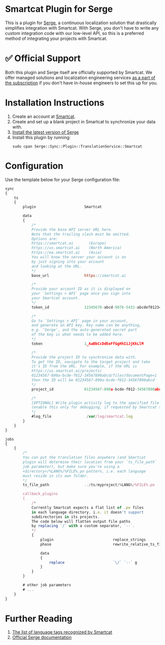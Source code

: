 # Smartcat Plugin for Serge

This is a plugin for [Serge](https://serge.io/), a continuous localization solution that drastically simplifies integration with Smartcat. With Serge, you don't have to write any custom integration code with our low-level API, so this is a preferred method of integrating your projects with Smartcat.

# :white_check_mark: Official Support

Both this plugin and Serge itself are officially supported by Smartcat. We offer managed solutions and localization engineering services [as a part of the subscription](https://www.smartcat.ai/pricing/) if you don't have in-house engineers to set this up for you.</p>

# Installation Instructions

1. Create an account at [Smartcat](https://www.smartcat.ai/).
2. Create and set up a blank project in Smartcat to synchronize your data with.
3. [Install the latest version of Serge](https://serge.io/download/?/latest)
4. Install this plugin by running:
    ```
    sudo cpan Serge::Sync::Plugin::TranslationService::Smartcat
    ```

# Configuration

Use the template below for your Serge configuration file:

```javascript
sync
{
    ts
    {
        plugin                      Smartcat

        data
        {
            /*
            Provide the base API server URL here.
            Note that the trailing slash must be omitted.
            Options are:
            https://smartcat.ai       (Europe)
            https://us.smartcat.ai    (North America)
            https://ea.smartcat.ai    (Asia)
            You will know the server your account is on
            by just signing into your account
            and looking at the URL.
            */
            base_url                https://smartcat.ai

            /*
            Provide your account ID as it is displayed on
            your `Settings > API` page once you sign into
            your Smartcat account.
            */
            token_id                12345678-abcd-9876-5432-abcdef012345

            /*
            Go to `Settings > API` page in your account,
            and generate an API key. Key name can be anything,
            e.g. 'Serge', and the auto-generated secret part
            of the key is what needs to be added here.
            */
            token                   1_AaBbCcDdEeFfGgHhIiJjKkLlM

            /*
            Provide the project ID to synchronize data with.
            To get the ID, navigate to the target project and take
            it's ID from the URL. For example, if the URL is
            https://us.smartcat.ai/projects/
            01234567-890a-bcde-f012-34567890abcd/files?documentPage=1
            then the ID will be 01234567-890a-bcde-f012-34567890abcd
            */
            project_id              01234567-890a-bcde-f012-34567890abcd

            /*
            [OPTIONAL] Write plugin activity log to the specified file
            (enable this only for debugging, if requested by Smartcat support).
            */
            #log_file                /var/log/smartcat.log
        }
    }
}

jobs
{
    {
        /*
        You can put the translation files anywhere (and Smartcat
        plugin will determine their location from your `ts_file_path`
        job parameter), but make sure you're using a
        <directory>/%LANG%/%FILE%.po pattern, i.e. each language
        must reside in its own folder.
        */
        ts_file_path                ../ts/myproject/%LANG%/%FILE%.po

        callback_plugins
        {
            /*
            Currently Smartcat expects a flat list of .po files
            in each language directory, i.e. it doesn't support
            subdirectories in its projects.
            The code below will flatten output file paths
            by replacing `/` with a custom separator, `--`.
            */
            {
                plugin                           replace_strings
                phase                            rewrite_relative_ts_file_path

                data
                {
                    replace                      `\/` `--` g
                }
            }
        }

        # other job parameters
        # ...
    }
}
```

# Further Reading

1. [The list of language tags recognized by Smartcat](https://smartcat.ai/Home/Languages)
2. [Official Serge documentation](https://serge.io/docs/)
